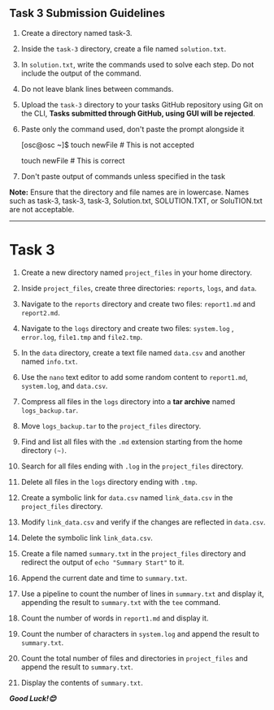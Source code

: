 ## Task 3 Submission Guidelines

1. Create a directory named task-3.

2. Inside the `task-3` directory, create a file named `solution.txt`.

3. In `solution.txt`, write the commands used to solve each step. Do not include the output of the command.

4. Do not leave blank lines between commands.

5. Upload the `task-3` directory to your tasks GitHub repository using Git on the CLI, **Tasks submitted through GitHub, using GUI will be rejected**.

6. Paste only the command used, don't paste the prompt alongside it

    
    [osc@osc ~]$ touch newFile # This is not accepted

    touch newFile # This is correct
    

7. Don't paste output of commands unless specified in the task

**Note:** 
Ensure that the directory and file names are in lowercase. Names such as task-3, task-3, task-3, Solution.txt, SOLUTION.TXT, or SoluTION.txt are not acceptable.

---


# Task 3

1. Create a new directory named `project_files` in your home directory.

2. Inside `project_files`, create three directories: `reports`, `logs`, and `data`.

3. Navigate to the `reports` directory and create two files: `report1.md` and `report2.md`.

4. Navigate to the `logs` directory and create two files: `system.log` , `error.log`, `file1.tmp` and `file2.tmp`.

5. In the `data` directory, create a text file named `data.csv` and another named `info.txt`.

6. Use the `nano` text editor to add some random content to `report1.md`, `system.log`, and `data.csv`.

7. Compress all files in the `logs` directory into a **tar archive** named `logs_backup.tar`.

8. Move `logs_backup.tar` to the `project_files` directory.

9. Find and list all files with the `.md` extension starting from the home directory `(~)`.

10. Search for all files ending with `.log` in the `project_files` directory.

11. Delete all files in the `logs` directory ending with `.tmp`.

12. Create a symbolic link for `data.csv` named `link_data.csv` in the `project_files` directory.

13. Modify `link_data.csv` and verify if the changes are reflected in `data.csv`.

14. Delete the symbolic link `link_data.csv`.

15. Create a file named `summary.txt` in the `project_files` directory and redirect the output of `echo "Summary Start"` to it.

16. Append the current date and time to `summary.txt`.

17. Use a pipeline to count the number of lines in `summary.txt` and display it, appending the result to `summary.txt` with the `tee` command.

18. Count the number of words in `report1.md` and display it.

19. Count the number of characters in `system.log` and append the result to `summary.txt`.

20. Count the total number of files and directories in `project_files` and append the result to `summary.txt`.

21. Display the contents of `summary.txt`.

***Good Luck!😊***
